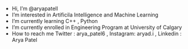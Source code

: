 - Hi, I’m @aryapatell
- I’m interested in Artificila Intelligence and Machine Learning
- I’m currently learning C++ , Python
- I’m currently enrolled in Engineering Program at University of Calgary 
- How to reach me  Twitter : arya_patel6 , Instagram: aryad.i , Linkedin : Arya Patel

<!---
aryapatell/aryapatell is a ✨ special ✨ repository because its `README.md` (this file) appears on your GitHub profile.
You can click the Preview link to take a look at your changes.
--->
